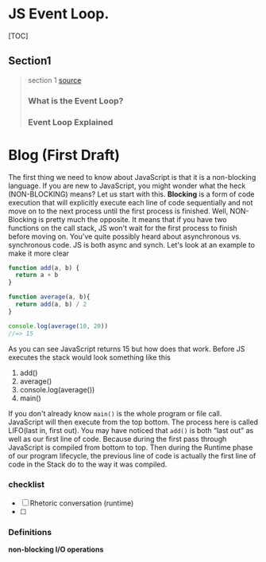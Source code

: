 # JS Event Loop.

[TOC]

## Section1

> section 1 [source](https://nodejs.org/en/docs/guides/event-loop-timers-and-nexttick/) 
>
> ### What is the Event Loop?
>
> 
>
> ### Event Loop Explained
>
> 
>
> 





# Blog (First Draft)

The first thing we need to know about JavaScript is that it is a non-blocking language. If you are new to JavaScript, you might wonder what the heck (NON-BLOCKING) means? Let us start with this. **Blocking** is a form of code execution that will explicitly execute each line of code sequentially and not move on to the next process until the first process is finished. Well, NON-Blocking is pretty much the opposite. It means that if you have two functions on the call stack, JS won't wait for the first process to finish before moving on. You've quite possibly heard about asynchronous vs. synchronous code. JS is both async and synch. Let's look at an example to make it more clear

```js
function add(a, b) {
  return a + b
}

function average(a, b){
  return add(a, b) / 2
}

console.log(average(10, 20))
//=> 15
```

As you can see JavaScript returns 15 but how does that work. Before JS executes the stack would look something like this

1. add()
2. average()
3. console.log(average())
4. main()

If you don't already know `main()` is the whole program or file call. JavaScript will then execute from the top bottom. The process here is called LIFO(last in, first out). You may have noticed that `add()` is both “last out” as well as our first line of code. Because during the first pass through JavaScript is compiled from bottom to top. Then during the Runtime phase of our program lifecycle, the previous line of code is actually the first line of code in the Stack do to the way it was compiled. 







### checklist

- [ ] Rhetoric conversation (runtime)  
- [ ] 

### Definitions

**non-blocking I/O operations**